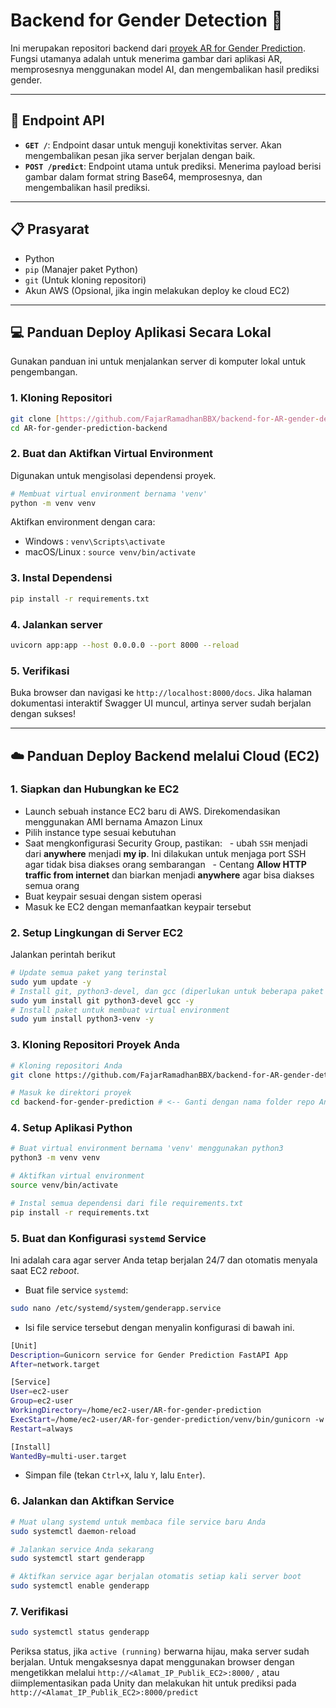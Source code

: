 # Backend for Gender Detection 🔬

Ini merupakan repositori backend dari [proyek AR for Gender Prediction](https://github.com/FajarRamadhanBBX/AR-for-gender-prediction). Fungsi utamanya adalah untuk menerima gambar dari aplikasi AR, memprosesnya menggunakan model AI, dan mengembalikan hasil prediksi gender.

---
## 🚦 Endpoint API

* **`GET /`**: Endpoint dasar untuk menguji konektivitas server. Akan mengembalikan pesan jika server berjalan dengan baik.
* **`POST /predict`**: Endpoint utama untuk prediksi. Menerima payload berisi gambar dalam format string Base64, memprosesnya, dan mengembalikan hasil prediksi.

---
## 📋 Prasyarat

* Python
* `pip` (Manajer paket Python)
* `git` (Untuk kloning repositori)
* Akun AWS (Opsional, jika ingin melakukan deploy ke cloud EC2)

---
## 💻 Panduan Deploy Aplikasi Secara Lokal

Gunakan panduan ini untuk menjalankan server di komputer lokal untuk pengembangan.

### 1. Kloning Repositori

```bash
git clone [https://github.com/FajarRamadhanBBX/backend-for-AR-gender-detection.git](https://github.com/FajarRamadhanBBX/backend-for-AR-gender-detection.git)
cd AR-for-gender-prediction-backend
```

### 2. Buat dan Aktifkan Virtual Environment

Digunakan untuk mengisolasi dependensi proyek.

```bash
# Membuat virtual environment bernama 'venv'
python -m venv venv
```
Aktifkan environment dengan cara:
- Windows : `venv\Scripts\activate`
- macOS/Linux : `source venv/bin/activate`

### 3. Instal Dependensi
```bash
pip install -r requirements.txt
```

### 4. Jalankan server
```bash
uvicorn app:app --host 0.0.0.0 --port 8000 --reload
```

### 5. Verifikasi
Buka browser dan navigasi ke `http://localhost:8000/docs`. Jika halaman dokumentasi interaktif Swagger UI muncul, artinya server sudah berjalan dengan sukses!


---
## ☁️ Panduan Deploy Backend melalui Cloud (EC2)

### 1. Siapkan dan Hubungkan ke EC2
- Launch sebuah instance EC2 baru di AWS. Direkomendasikan menggunakan AMI bernama Amazon Linux
- Pilih instance type sesuai kebutuhan
- Saat mengkonfigurasi Security Group, pastikan:
  - ubah `SSH` menjadi dari **anywhere** menjadi **my ip**. Ini dilakukan untuk menjaga port SSH agar tidak bisa diakses orang sembarangan
  - Centang **Allow HTTP traffic from internet** dan biarkan menjadi **anywhere** agar bisa diakses semua orang
- Buat keypair sesuai dengan sistem operasi
- Masuk ke EC2 dengan memanfaatkan keypair tersebut

### 2. Setup Lingkungan di Server EC2
Jalankan perintah berikut
```bash
# Update semua paket yang terinstal
sudo yum update -y
# Install git, python3-devel, dan gcc (diperlukan untuk beberapa paket pip)
sudo yum install git python3-devel gcc -y
# Install paket untuk membuat virtual environment
sudo yum install python3-venv -y
```

### 3. Kloning Repositori Proyek Anda
```bash
# Kloning repositori Anda
git clone https://github.com/FajarRamadhanBBX/backend-for-AR-gender-detection.git

# Masuk ke direktori proyek
cd backend-for-gender-prediction # <-- Ganti dengan nama folder repo Anda
```

### 4. Setup Aplikasi Python
```bash
# Buat virtual environment bernama 'venv' menggunakan python3
python3 -m venv venv

# Aktifkan virtual environment
source venv/bin/activate

# Instal semua dependensi dari file requirements.txt
pip install -r requirements.txt
```

### 5. Buat dan Konfigurasi `systemd` Service
Ini adalah cara agar server Anda tetap berjalan 24/7 dan otomatis menyala saat EC2 *reboot*.
- Buat file service `systemd`:
```bash
sudo nano /etc/systemd/system/genderapp.service
```
- Isi file service tersebut dengan menyalin konfigurasi di bawah ini.
```bash
[Unit]
Description=Gunicorn service for Gender Prediction FastAPI App
After=network.target

[Service]
User=ec2-user
Group=ec2-user
WorkingDirectory=/home/ec2-user/AR-for-gender-prediction
ExecStart=/home/ec2-user/AR-for-gender-prediction/venv/bin/gunicorn -w 4 -k uvicorn.workers.UvicornWorker app:app -b 0.0.0.0:8000
Restart=always

[Install]
WantedBy=multi-user.target
```
- Simpan file (tekan `Ctrl+X`, lalu `Y`, lalu `Enter`).

### 6. Jalankan dan Aktifkan Service
```bash
# Muat ulang systemd untuk membaca file service baru Anda
sudo systemctl daemon-reload

# Jalankan service Anda sekarang
sudo systemctl start genderapp

# Aktifkan service agar berjalan otomatis setiap kali server boot
sudo systemctl enable genderapp
```

### 7. Verifikasi
```bash
sudo systemctl status genderapp
```

Periksa status, jika `active (running)` berwarna hijau, maka server sudah berjalan.
Untuk mengaksesnya dapat menggunakan browser dengan mengetikkan melalui `http://<Alamat_IP_Publik_EC2>:8000/` , atau diimplementasikan pada Unity dan melakukan hit untuk prediksi pada `http://<Alamat_IP_Publik_EC2>:8000/predict`
